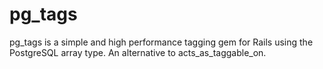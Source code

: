 # pg_tags
pg_tags is a simple and high performance tagging gem for Rails using the PostgreSQL array type. An alternative to acts_as_taggable_on. 
